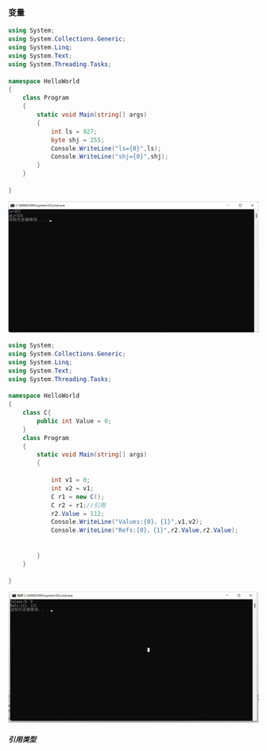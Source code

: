 ### 变量

```c#
using System;
using System.Collections.Generic;
using System.Linq;
using System.Text;
using System.Threading.Tasks;

namespace HelloWorld
{
    class Program
    {
        static void Main(string[] args)
        {
            int ls = 927;
            byte shj = 255;
            Console.WriteLine("ls={0}",ls);
            Console.WriteLine("shj={0}",shj);
        }
    }

}

```

![image-20221226230849260](https://raw.githubusercontent.com/swpucwf/MyBolgImage/main/images/image-20221226230849260.png)

```c#
using System;
using System.Collections.Generic;
using System.Linq;
using System.Text;
using System.Threading.Tasks;

namespace HelloWorld
{
    class C{
        public int Value = 0;
    }
    class Program
    {
        static void Main(string[] args)
        {

            int v1 = 0;
            int v2 = v1;
            C r1 = new C();
            C r2 = r1;//引用
            r2.Value = 112;
            Console.WriteLine("Values:{0}，{1}",v1,v2);
            Console.WriteLine("Refs:{0}，{1}",r2.Value,r2.Value);
           

        }
    }

}

```

![image-20221226231356286](https://raw.githubusercontent.com/swpucwf/MyBolgImage/main/images/image-20221226231356286.png)

##### 引用类型

```c#

```

